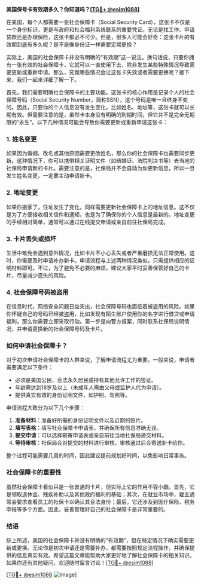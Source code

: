 **美国保号卡有效期多久？你知道吗？[[TG💪+ @esim1088](https://t.me/s/esim1088)]**

在美国，每个人都需要一张社会保障卡（Social Security Card），这张卡不仅是一个身份标识，更是与政府和社会福利系统联系的重要凭证。无论是找工作、申请贷款还是办理保险，这张卡都必不可少。但是，很多人可能会好奇：这张卡片的有效期到底有多久呢？是不是像身份证一样需要定期更换？

实际上，美国的社会保障卡并没有明确的“有效期”这一说法。换句话说，只要你拥有一张有效的社会保障卡，它就可以一直使用下去，除非发生某些特殊情况导致需要更新或重新申请。那么，究竟哪些情况会让这张卡失效或者需要更换呢？接下来，我们一起来详细了解一下。

首先，我们需要明确社会保障卡的主要功能。这张卡的核心作用是记录个人的社会保障号码（Social Security Number，简称SSN），这个号码是唯一且终身不变的。因此，只要你的个人信息没有发生变化，比如姓名、地址等，这张卡就可以长期有效。但需要注意的是，虽然卡本身没有明确的到期时间，但它并不是完全无期限的“永生”。以下几种情况可能会导致你需要更新或重新申请这张卡：

### 1. 姓名变更

如果因为婚姻、改名或其他原因需要更改姓名，那么你的社会保障卡也需要同步更新。这种情况下，你可以携带相关证明文件（如结婚证、法院判决书等）去当地的社保局申请新的卡片。需要注意的是，社保局并不会自动为你更新信息，所以一旦发生姓名变更，一定要主动申请新卡。

### 2. 地址变更

如果你搬家了，住址发生了变化，同样需要更新社会保障卡上的地址信息。这不仅是为了方便接收相关信件和通知，也是为了确保你的个人信息是最新的。地址变更的手续相对简单，通常可以通过在线提交申请或亲自前往社保局完成。

### 3. 卡片丢失或损坏

生活中难免会遇到意外情况，比如卡片不小心丢失或者严重磨损无法正常使用。这时，你需要及时申请补办新卡。申请流程与上述两种情况类似，只需提供相应的证明材料即可。不过，为了避免不必要的麻烦，建议大家平时妥善保管好自己的卡片，尽量减少遗失的风险。

### 4. 社会保障号码被盗用

在信息时代，网络安全问题日益突出，社会保障号码也面临着被盗用的风险。如果你怀疑自己的号码已经被盗用，比如发现有陌生账户使用你的名字进行借贷或申请福利，那么你需要立即采取行动。第一步是向警方报案，同时联系社保局说明情况，并申请更换新的社会保障号码及卡片。

### 如何申请社会保障卡？

对于初次申请社会保障卡的人群来说，了解申请流程尤为重要。一般来说，申请者需要满足以下条件：

- 必须是美国公民、合法永久居民或持有其他允许工作的签证。
- 年龄需达到18岁及以上（未成年人需由父母或监护人代为申请）。
- 提供真实有效的身份证明文件，如护照、驾照等。

申请流程大致分为以下几个步骤：

1. **准备材料**：准备好所需的身份证明文件以及近期的照片。
2. **填写表格**：填写社会保障卡申请表，并确保所有信息准确无误。
3. **提交申请**：可以选择邮寄申请表或亲自前往当地社保局递交材料。
4. **等待审核**：社保局会对提交的材料进行审核，审核通过后会寄送新卡给你。

整个过程可能需要几周的时间，因此建议提前规划好时间，以免影响日常事务。

### 社会保障卡的重要性

虽然社会保障卡看似只是一张普通的卡片，但实际上它的作用不容小觑。首先，它是领取退休金、残疾补助以及其他政府福利的基础；其次，在就业市场中，雇主通常会要求查看员工的社保卡以确认其合法身份；最后，它还涉及到医疗保险、税务申报等多个方面。因此，妥善管理好自己的社会保障卡是非常重要的。

### 结语

综上所述，美国的社会保障卡并没有明确的“有效期”，但在特定情况下确实需要更新或更换。无论你是初次申请还是需要补办，都需要按照规定流程操作，并确保提供的信息真实有效。希望这篇文章能帮助大家更好地了解社会保障卡的相关知识。如果你还有其他疑问，欢迎随时留言讨论！[[TG💪+ @esim1088](https://t.me/s/esim1088)]

[[TG💪+ @esim1088](https://t.me/s/esim1088) ![Image](https://i.postimg.cc/4NQfJmqS/Snipaste-2025-05-13-00-14-12.png)]